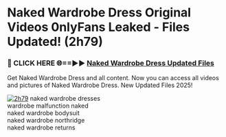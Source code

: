 # Naked Wardrobe Dress Original Videos 0nlyFans Leaked - Files Updated! (2h79)

<h3>🔴 CLICK HERE 🌐==►► <a href="https://tinyurl.com/yckcrads" rel="nofollow">Naked Wardrobe Dress Updated Files</a></h3>

Get Naked Wardrobe Dress and all content. Now you can access all videos and pictures of Naked Wardrobe Dress. New Updated Files 2025!

[![2h79](https://i.imgur.com/hpKpOFt.gif)](https://tinyurl.com/yckcrads)
naked wardrobe dresses<br>
wardrobe malfunction naked<br>
naked wardrobe bodysuit<br>
naked wardrobe northridge<br>
naked wardrobe returns